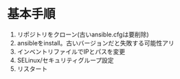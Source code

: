 # 基本手順

1. リポジトリをクローン(古いansible.cfgは要削除)  
2. ansibleをinstall。古いバージョンだと失敗する可能性アリ  
3. インベントリファイルでIPとパスを変更  
4. SELinux/セキュリティグループ設定  
5. リスタート
